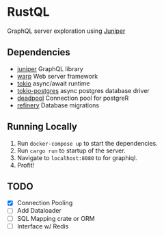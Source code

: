 # RustQL

GraphQL server exploration using [Juniper](https://github.com/graphql-rust/juniper)

## Dependencies

- [juniper](https://github.com/graphql-rust/juniper) GraphQL library
- [warp](https://github.com/seanmonstar/warp) Web server framework
- [tokio](https://github.com/tokio-rs/tokio) async/await runtime
- [tokio-postgres](https://github.com/sfackler/rust-postgres) async postgres database driver
- [deadpool](https://github.com/bikeshedder/deadpool) Connection pool for postgreR
- [refinery](https://github.com/rust-db/refinery) Database migrations

## Running Locally

1. Run `docker-compose up` to start the dependencies.
2. Run `cargo run` to startup of the server.
3. Navigate to `localhost:8080` to for graphiql.
4. Profit!

## TODO

- [x] Connection Pooling
- [ ] Add Dataloader
- [ ] SQL Mapping crate or ORM
- [ ] Interface w/ Redis
